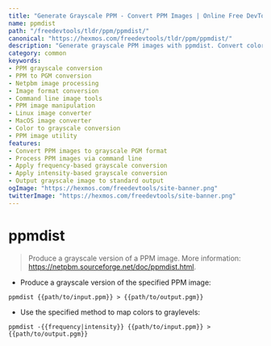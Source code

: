 ```yaml
---
title: "Generate Grayscale PPM - Convert PPM Images | Online Free DevTools by Hexmos"
name: ppmdist
path: "/freedevtools/tldr/ppm/ppmdist/"
canonical: "https://hexmos.com/freedevtools/tldr/ppm/ppmdist/"
description: "Generate grayscale PPM images with ppmdist. Convert color PPM images to grayscale PGM format. Free online tool, no registration required."
category: common
keywords:
- PPM grayscale conversion
- PPM to PGM conversion
- Netpbm image processing
- Image format conversion
- Command line image tools
- PPM image manipulation
- Linux image converter
- MacOS image converter
- Color to grayscale conversion
- PPM image utility
features:
- Convert PPM images to grayscale PGM format
- Process PPM images via command line
- Apply frequency-based grayscale conversion
- Apply intensity-based grayscale conversion
- Output grayscale image to standard output
ogImage: "https://hexmos.com/freedevtools/site-banner.png"
twitterImage: "https://hexmos.com/freedevtools/site-banner.png"
---
```


# ppmdist

> Produce a grayscale version of a PPM image.
> More information: <https://netpbm.sourceforge.net/doc/ppmdist.html>.

- Produce a grayscale version of the specified PPM image:

`ppmdist {{path/to/input.ppm}} > {{path/to/output.pgm}}`

- Use the specified method to map colors to graylevels:

`ppmdist -{{frequency|intensity}} {{path/to/input.ppm}} > {{path/to/output.pgm}}`
